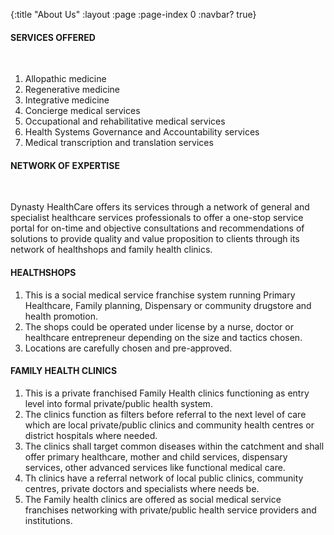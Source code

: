 {:title "About Us"
 :layout :page
 :page-index 0
 :navbar? true}

<h4 class="title service-title is-4">SERVICES OFFERED</h4><br>

1. Allopathic medicine
2. Regenerative medicine
3. Integrative medicine
4. Concierge medical services
5. Occupational and rehabilitative medical services
6. Health Systems Governance and Accountability services
7. Medical transcription and translation services

<div class="is-divider"></div>
<h4 class="title service-title is-4">NETWORK OF EXPERTISE</h4><br>
 
Dynasty HealthCare offers its services through a network of general and specialist healthcare services professionals to offer a one-stop service portal for on-time and objective consultations and recommendations of solutions to provide quality and value proposition to clients through its network of healthshops and family health clinics.

<div class="is-divider"></div>
<h4 class="title service-title is-4">HEALTHSHOPS</h4>

1. This is a social medical service franchise system running Primary Healthcare, Family planning, Dispensary or community drugstore and health promotion.
2. The shops could be operated under license by a nurse, doctor or healthcare entrepreneur depending on the size and tactics chosen.
3. Locations are carefully chosen and pre-approved.

<div class="is-divider"></div>
<h4 class="title service-title is-4">FAMILY HEALTH CLINICS</h4>

1. This is a private franchised Family Health clinics functioning as entry level into formal private/public health system.
2. The clinics function as filters before referral to the next level of care which are local private/public clinics and community health centres or district hospitals where needed.
3. The clinics shall target common diseases within the catchment and shall offer primary healthcare, mother and child services, dispensary services, other advanced services like functional medical care.
4. Th clinics have a referral network of local public clinics, community centres, private doctors and specialists where needs be.
5. The Family health clinics are offered as social  medical service franchises networking with private/public health service providers and institutions.
